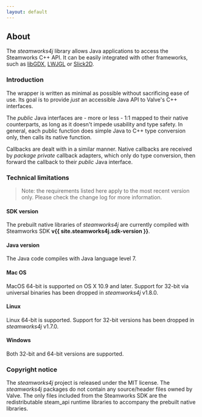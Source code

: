 ```yaml
---
layout: default
---
```


## About

The *steamworks4j* library allows Java applications to access the Steamworks C++ API. It can be easily integrated with other frameworks, such as [libGDX](http://libgdx.badlogicgames.com/), [LWJGL](http://www.lwjgl.org/) or [Slick2D](http://slick.ninjacave.com/).

### Introduction

The wrapper is written as minimal as possible without sacrificing ease of use. Its goal is to provide *just* an accessible Java API to Valve's C++ interfaces.

The *public* Java interfaces are - more or less - 1:1 mapped to their native counterparts, as long as it doesn't impede usability and type safety. In general, each public function does simple Java to C++ type conversion only, then calls its native function.

Callbacks are dealt with in a similar manner. Native callbacks are received by *package private* callback adapters, which only do type conversion, then forward the callback to their *public* Java interface.

### Technical limitations

> Note: the requirements listed here apply to the most recent version only. Please check the change log for more information.

#### SDK version

The prebuilt native libraries of *steamworks4j* are currently compiled with Steamworks SDK **v{{ site.steamworks4j.sdk-version }}**.

#### Java version

The Java code compiles with Java language level 7.

#### Mac OS

MacOS 64-bit is supported on OS X 10.9 and later. Support for 32-bit via universal binaries has been dropped in *steamworks4j* v1.8.0.

#### Linux

Linux 64-bit is supported. Support for 32-bit versions has been dropped in *steamworks4j* v1.7.0.

#### Windows

Both 32-bit and 64-bit versions are supported.

### Copyright notice

The *steamworks4j* project is released under the MIT license. The *steamworks4j* packages do not contain any source/header files owned by Valve. The only files included from the Steamworks SDK are the redistributable steam_api runtime libraries to accompany the prebuilt native libraries.
